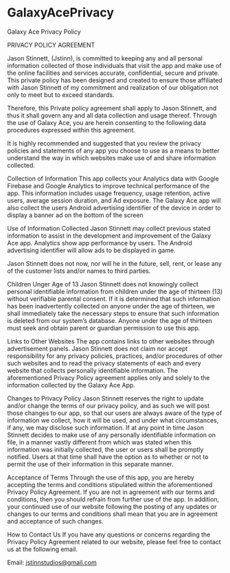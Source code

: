 # GalaxyAcePrivacy
Galaxy Ace Privacy Policy

PRIVACY POLICY AGREEMENT

Jason Stinnett, (Jstinn), is committed to keeping any and all personal information collected of those individuals that visit the app and make use of the online facilities and services accurate, confidential, secure and private. This private policy has been designed and created to ensure those affiliated with Jason Stinnett of my commitment and realization of our obligation not only to meet but to exceed standards.

Therefore, this Private policy agreement shall apply to Jason Stinnett, and thus it shall govern any and all data collection and usage thereof. Through the use of Galaxy Ace, you are herein consenting to the following data procedures expressed within this agreement.

It is highly recommended and suggested that you review the privacy policies and statements of any app you choose to use as a means to better understand the way in which websites make use of and share information collected.

Collection of Information
This app collects your Analytics data with Google Firebase and Google Analytics to improve technical performance of the app. This information includes usage frequency, usage retention, active users, average session duration, and Ad exposure. The Galaxy Ace app will also collect the users Android advertising identifier of the device in order to display a banner ad on the bottom of the screen

Use of Information Collected
Jason Stinnett may collect previous stated information to assist in the development and improvement of the Galaxy Ace app. Analytics show app performance by users. The Android advertising identifier will allow ads to be displayed in game. 

Jason Stinnett does not now, nor will he in the future, sell, rent, or lease any of the customer lists and/or names to third parties.

Children Unger Age of 13
Jason Stinnett does not knowingly collect personal identifiable information from children under the age of thirteen (13) without verifiable parental  consent. If it is determined that such information has been inadvertently collected on anyone under the age of thirteen, we shall immediately take the necessary steps to ensure that such information is deleted from our system’s database. Anyone under the age of thirteen must seek and obtain parent or guardian permission to use this app.

Links to Other Websites
The app contains links to other websites through advertisement panels. Jason Stinnett does not claim nor accept responsibility for any privacy policies, practices, and/or procedures of other such websites and to read the privacy statements of each and every website that collects personally identifiable information. The aforementioned Privacy Policy agreement applies only and solely to the information collected by the Galaxy Ace App.

Changes to  Privacy Policy
Jason Stinnett reserves the right to update and/or change the terms of our privacy policy, and as such we will post those changes to our app, so that our users are always aware of the type of information we collect, how it will be used, and under what circumstances, if any, we may disclose such information. If at any point in time Jason Stinnett decides to make use of any personally identifiable information on file, in a manner vastly different from which was stated when this information was initially collected, the user or users shall be promptly notified. Users at that time shall have the option as to whether or not to permit the use of their information in this separate manner.

Acceptance of Terms
Through the use of this app, you are hereby accepting the terms and conditions stipulated within the aforementioned Privacy Policy Agreement. If you are not in agreement with our terms and conditions, then you should refrain from further use of the app. In addition, your continued use of our website following the posting of any updates or changes to our terms and conditions shall mean that you are in agreement and acceptance of such changes.

How to Contact Us
If you have any questions or concerns regarding the Privacy Policy Agreement related to our website,  please feel free to contact us at the following email.

Email: jstinnstudios@gmail.com
